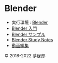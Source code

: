# Blender

* 実行環境 : [Blender](https://www.blender.org/) 
* [Blender 入門](https://github.com/mubirou/Blender/tree/master/introduction)
* [Blender サンプル](https://github.com/mubirou/Blender/tree/master/sample)
* [Blender Study Notes](https://github.com/mubirou/Blender/tree/master/study-notes#blender-study-notes)
* [動画編集](https://github.com/mubirou/Blender/tree/master/video)

© 2018-2022 夢寐郎